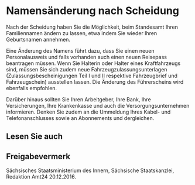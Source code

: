 # Namensänderung nach Scheidung

Nach der Scheidung haben Sie die Möglichkeit, beim Standesamt Ihren Familiennamen ändern zu lassen, etwa indem Sie wieder Ihren Geburtsnamen annehmen.

Eine Änderung des Namens führt dazu, dass Sie einen neuen Personalausweis und falls vorhanden auch einen neuen Reisepass beantragen müssen. Wenn Sie Halterin oder Halter eines Kraftfahrzeugs sind, müssen Sie sich zudem neue Fahrzeugzulassungsunterlagen (Zulassungsbescheinigungen Teil I und II respektive Fahrzeugbrief und Fahrzeugschein) ausstellen lassen. Die Änderung des Führerscheins wird ebenfalls empfohlen.

Darüber hinaus sollten Sie Ihren Arbeitgeber, Ihre Bank, Ihre Versicherungen, Ihre Krankenkasse und auch die Versorgungsunternehmen informieren. Denken Sie zudem an die Ummeldung Ihres Kabel- und Telefonanschlusses sowie an Abonnements und dergleichen.

## Lesen Sie auch

## Freigabevermerk

Sächsisches Staatsministerium des Innern, Sächsische Staatskanzlei, Redaktion Amt24 20.12.2016.
